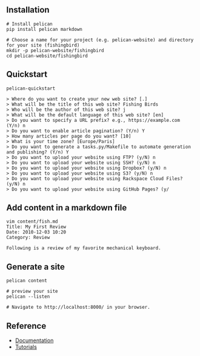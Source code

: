 


## Installation
```
# Install pelican
pip install pelican markdown

# Choose a name for your project (e.g. pelican-website) and directory for your site (fishingbird)
mkdir -p pelican-website/fishingbird
cd pelican-website/fishingbird
```

## Quickstart
```
pelican-quickstart

> Where do you want to create your new web site? [.]
> What will be the title of this web site? Fishing Birds
> Who will be the author of this web site? j
> What will be the default language of this web site? [en]
> Do you want to specify a URL prefix? e.g., https://example.com   (Y/n) n
> Do you want to enable article pagination? (Y/n) Y
> How many articles per page do you want? [10]
> What is your time zone? [Europe/Paris]
> Do you want to generate a tasks.py/Makefile to automate generation and publishing? (Y/n) Y
> Do you want to upload your website using FTP? (y/N) n
> Do you want to upload your website using SSH? (y/N) n
> Do you want to upload your website using Dropbox? (y/N) n
> Do you want to upload your website using S3? (y/N) n
> Do you want to upload your website using Rackspace Cloud Files? (y/N) n
> Do you want to upload your website using GitHub Pages? (y/
```

## Add content in a markdown file
```
vim content/fish.md
Title: My First Review
Date: 2010-12-03 10:20
Category: Review

Following is a review of my favorite mechanical keyboard.
```

## Generate a site
```
pelican content

# preview your site
pelican --listen

# Navigate to http://localhost:8000/ in your browser.
```
## Reference

  * [Documentation](https://docs.getpelican.com/en/stable/)
  * [Tutorials](https://github.com/getpelican/pelican/wiki/Tutorials)

